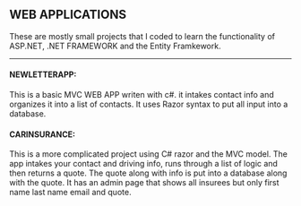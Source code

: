 ## WEB APPLICATIONS
These are mostly small projects that I coded to learn the functionality of ASP.NET, .NET FRAMEWORK and the Entity Framkework.
***
#### NEWLETTERAPP: 
This is a basic MVC WEB APP writen with c#. it intakes contact info and organizes it into a list of contacts. 
It uses Razor syntax to put all input into a database.

#### CARINSURANCE: 
This is a more complicated project using C# razor and the MVC model. The app intakes your contact and driving info, 
runs through a list of logic and then returns a quote. The quote along with info is put into a database along with 
the quote. It has an admin page that shows all insurees but only first name last name email and quote.
